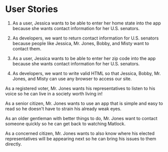 
# User Stories

1. As a user, Jessica wants to be able to enter her home state into the app because she wants contact information for her U.S. senators.

2. As developers, we want to return contact information for U.S. senators because people like Jessica, Mr. Jones, Bobby, and Misty want to contact them.

3. As a user, Jessica wants to be able to enter her zip code into the app because she wants contact information for her U.S. senators.

4. As developers, we want to write valid HTML so that Jessica, Bobby, Mr. Jones, and Misty can use any browser to access our site.

As a registered voter, Mr. Jones wants his representatives to listen to his voice so he can live in a society worth living in!

As a senior citizen, Mr. Jones wants to use an app that is simple and easy to read so he doesn't have to strain his already weak eyes.

As an older gentleman with better things to do, Mr. Jones want to contact someone quickly so he can get back to watching Matlock.

As a concerned citizen, Mr. Jones wants to also know where his elected representatives will be appearing next so he can bring his issues to them directly.

